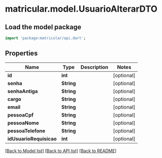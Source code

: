 # matricular.model.UsuarioAlterarDTO

## Load the model package
```dart
import 'package:matricular/api.dart';
```

## Properties
Name | Type | Description | Notes
------------ | ------------- | ------------- | -------------
**id** | **int** |  | [optional] 
**senha** | **String** |  | [optional] 
**senhaAntiga** | **String** |  | [optional] 
**cargo** | **String** |  | [optional] 
**email** | **String** |  | [optional] 
**pessoaCpf** | **String** |  | [optional] 
**pessoaNome** | **String** |  | [optional] 
**pessoaTelefone** | **String** |  | [optional] 
**idUsuarioRequisicao** | **int** |  | [optional] 

[[Back to Model list]](../README.md#documentation-for-models) [[Back to API list]](../README.md#documentation-for-api-endpoints) [[Back to README]](../README.md)


